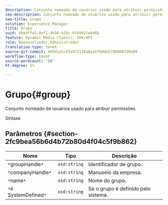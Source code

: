 ```yaml
---
description: Conjunto nomeado de usuários usado para atribuir permissões.
seo-description: Conjunto nomeado de usuários usado para atribuir permissões.
seo-title: Grupo
solution: Experience Manager
title: Grupo
uuid: 4be4ff41-8ef1-4b56-b2dc-074992fe0d6b
feature: Dynamic Media Classic, SDK/API
role: Desenvolvedor,Administrador
translation-type: tm+mt
source-git-commit: 469d1a5c43a972116a8a2efb0de5708800130a99
workflow-type: tm+mt
source-wordcount: '58'
ht-degree: 1%

---
```



# Grupo{#group}

Conjunto nomeado de usuários usado para atribuir permissões.

Sintaxe

## Parâmetros {#section-2fc9bea56b6d4b72b80d4f04c5f9b862}

| Nome | Tipo | Descrição |
|---|---|---|
| `*`groupHandle`*` | `xsd:string` | Identificador de grupo. |
| `*`companyHandle`*` | `xsd:string` | Manuseio da empresa. |
| `*`name`*` | `xsd:string` | Nome do grupo. |
| `*`é SystemDefined`*` | `xsd:string` | Se o grupo é definido pelo sistema. |


